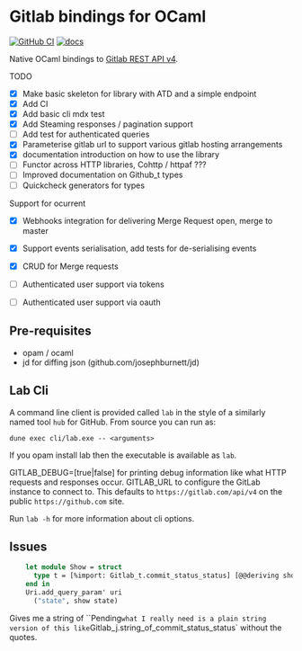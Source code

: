 Gitlab bindings for OCaml
==========
[![GitHub CI][github-shield]][github-ci] [![docs][docs-shield]][docs]

Native OCaml bindings to [Gitlab REST API v4].

TODO

   * [x] Make basic skeleton for library with ATD and a simple endpoint
   * [x] Add CI
   * [x] Add basic cli mdx test
   * [X] Add Steaming responses / pagination support
   * [ ] Add test for authenticated queries
   * [X] Parameterise gitlab url to support various gitlab hosting arrangements
   * [X] documentation introduction on how to use the library
   * [ ] Functor across HTTP libraries, Cohttp / httpaf ???
   * [ ] Improved documentation on Github_t types
   * [ ] Quickcheck generators for types

Support for ocurrent

   * [X] Webhooks integration for delivering Merge Request open, merge to master
   * [X] Support events serialisation, add tests for de-serialising events
   * [X] CRUD for Merge requests
   * [ ] Authenticated user support via tokens
   * [ ] Authenticated user support via oauth



Pre-requisites
----------

 * opam / ocaml
 * jd for diffing json (github.com/josephburnett/jd)

Lab Cli
----------

A command line client is provided called `lab` in the style of a similarly named
tool `hub` for GitHub. From source you can run as:

``` shell
dune exec cli/lab.exe -- <arguments>
```

If you opam install lab then the executable is available as `lab`.

GITLAB_DEBUG=[true|false] for printing debug information like what HTTP requests and responses occur.
GITLAB_URL to configure the GitLab instance to connect to. This defaults to `https://gitlab.com/api/v4` on the public `https://github.com` site.

Run `lab -h` for more information about cli options.


 [github-shield]: https://github.com/tmcgilchrist/ocaml-gitlab/actions/workflows/ci.yaml/badge.svg
 [github-ci]: https://github.com/tmcgilchrist/ocaml-gitlab/actions/workflows/ci.yaml

 [docs-shield]:https://img.shields.io/badge/doc-online-blue.svg
 [docs]: https://tmcgilchrist.github.io/ocaml-gitlab/gitlab/index.html

 [Gitlab REST API v4]: https://docs.gitlab.com/ee/api/README.html


Issues
----------

``` ocaml
    let module Show = struct
      type t = [%import: Gitlab_t.commit_status_status] [@@deriving show]
    end in
    Uri.add_query_param' uri
      ("state", show state)
```

Gives me a string of ``Pending` what I really need is a plain string version of this
like `Gitlab_j.string_of_commit_status_status` without the quotes.

